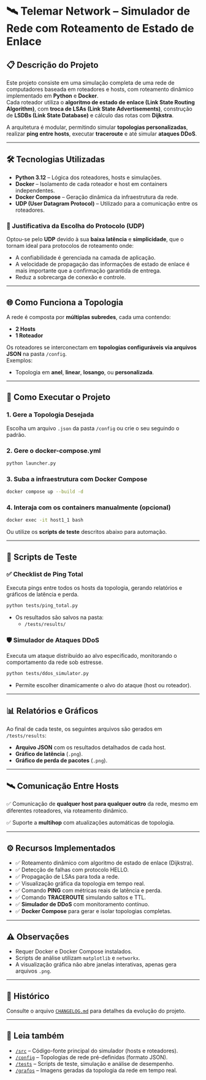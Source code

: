 # 🛰️ Telemar Network – Simulador de Rede com Roteamento de Estado de Enlace

## 📋 Descrição do Projeto

Este projeto consiste em uma simulação completa de uma rede de computadores baseada em roteadores e hosts, com roteamento dinâmico implementado em **Python** e **Docker**.  
Cada roteador utiliza o **algoritmo de estado de enlace (Link State Routing Algorithm)**, com **troca de LSAs (Link State Advertisements)**, construção de **LSDBs (Link State Database)** e cálculo das rotas com **Dijkstra**.

A arquitetura é modular, permitindo simular **topologias personalizadas**, realizar **ping entre hosts**, executar **traceroute** e até simular **ataques DDoS**.

---

## 🛠️ Tecnologias Utilizadas

- **Python 3.12** – Lógica dos roteadores, hosts e simulações.
- **Docker** – Isolamento de cada roteador e host em containers independentes.
- **Docker Compose** – Geração dinâmica da infraestrutura da rede.
- **UDP (User Datagram Protocol)** – Utilizado para a comunicação entre os roteadores.

### 🎯 Justificativa da Escolha do Protocolo (UDP)

Optou-se pelo **UDP** devido à sua **baixa latência** e **simplicidade**, que o tornam ideal para protocolos de roteamento onde:
- A confiabilidade é gerenciada na camada de aplicação.
- A velocidade de propagação das informações de estado de enlace é mais importante que a confirmação garantida de entrega.
- Reduz a sobrecarga de conexão e controle.

---

## 🌐 Como Funciona a Topologia

A rede é composta por **múltiplas subredes**, cada uma contendo:
- **2 Hosts**
- **1 Roteador**

Os roteadores se interconectam em **topologias configuráveis via arquivos JSON** na pasta `/config`.  
Exemplos:
- Topologia em **anel**, **linear**, **losango**, ou **personalizada**.

---

## 🚀 Como Executar o Projeto

### 1. Gere a Topologia Desejada
Escolha um arquivo `.json` da pasta `/config` ou crie o seu seguindo o padrão.

### 2. Gere o docker-compose.yml
```bash
python launcher.py
```

### 3. Suba a infraestrutura com Docker Compose
```bash
docker compose up --build -d
```

### 4. Interaja com os containers manualmente (opcional)
```bash
docker exec -it host1_1 bash
```

Ou utilize os **scripts de teste** descritos abaixo para automação.

---

## 🧪 Scripts de Teste

### ✅ Checklist de Ping Total
Executa pings entre todos os hosts da topologia, gerando relatórios e gráficos de latência e perda.

```bash
python tests/ping_total.py
```

- Os resultados são salvos na pasta:
  - `/tests/results/`

### 🛡️ Simulador de Ataques DDoS
Executa um ataque distribuído ao alvo especificado, monitorando o comportamento da rede sob estresse.

```bash
python tests/ddos_simulator.py
```

- Permite escolher dinamicamente o alvo do ataque (host ou roteador).

---

## 📊 Relatórios e Gráficos

Ao final de cada teste, os seguintes arquivos são gerados em `/tests/results`:

- **Arquivo JSON** com os resultados detalhados de cada host.
- **Gráfico de latência** (`.png`).
- **Gráfico de perda de pacotes** (`.png`).

---

## 🛰️ Comunicação Entre Hosts

✅ Comunicação de **qualquer host para qualquer outro** da rede, mesmo em diferentes roteadores, via roteamento dinâmico.

✅ Suporte a **multihop** com atualizações automáticas de topologia.

---

## ⚙️ Recursos Implementados

- ✅ Roteamento dinâmico com algoritmo de estado de enlace (Dijkstra).
- ✅ Detecção de falhas com protocolo HELLO.
- ✅ Propagação de LSAs para toda a rede.
- ✅ Visualização gráfica da topologia em tempo real.
- ✅ Comando **PING** com métricas reais de latência e perda.
- ✅ Comando **TRACEROUTE** simulando saltos e TTL.
- ✅ **Simulador de DDoS** com monitoramento contínuo.
- ✅ **Docker Compose** para gerar e isolar topologias completas.

---

## ⚠️ Observações

- Requer Docker e Docker Compose instalados.
- Scripts de análise utilizam `matplotlib` e `networkx`.
- A visualização gráfica não abre janelas interativas, apenas gera arquivos `.png`.

---

## 📝 Histórico
Consulte o arquivo [`CHANGELOG.md`](CHANGELOG.md) para detalhes da evolução do projeto.

---

## 📂 Leia também

- [`/src`](./src) – Código-fonte principal do simulador (hosts e roteadores).
- [`/config`](./config) – Topologias de rede pré-definidas (formato JSON).
- [`/tests`](./tests) – Scripts de teste, simulação e análise de desempenho.
- [`/grafos`](./grafos) – Imagens geradas da topologia da rede em tempo real.
